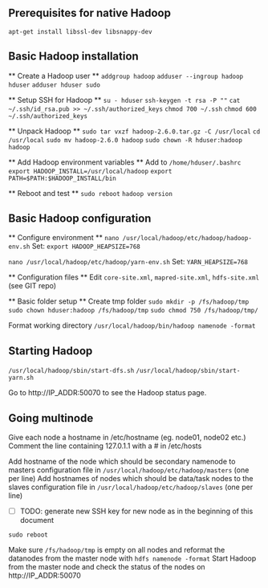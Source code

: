 ## Prerequisites for native Hadoop
`apt-get install libssl-dev libsnappy-dev`

## Basic Hadoop installation
** Create a Hadoop user **
`addgroup hadoop`
`adduser --ingroup hadoop hduser`
`adduser hduser sudo`

** Setup SSH for Hadoop **
`su - hduser`
`ssh-keygen -t rsa -P ""`
`cat ~/.ssh/id_rsa.pub >> ~/.ssh/authorized_keys`
`chmod 700 ~/.ssh`
`chmod 600 ~/.ssh/authorized_keys`

** Unpack Hadoop **
`sudo tar vxzf hadoop-2.6.0.tar.gz -C /usr/local`
`cd /usr/local`
`sudo mv hadoop-2.6.0 hadoop`
`sudo chown -R hduser:hadoop hadoop`

** Add Hadoop environment variables **
Add to `/home/hduser/.bashrc`
`export HADOOP_INSTALL=/usr/local/hadoop`
`export PATH=$PATH:$HADOOP_INSTALL/bin`

** Reboot and test **
`sudo reboot`
`hadoop version`

## Basic Hadoop configuration
** Configure environment **
`nano /usr/local/hadoop/etc/hadoop/hadoop-env.sh`
Set: `export HADOOP_HEAPSIZE=768`

`nano /usr/local/hadoop/etc/hadoop/yarn-env.sh`
Set: `YARN_HEAPSIZE=768`

** Configuration files **
Edit `core-site.xml`, `mapred-site.xml`, `hdfs-site.xml` (see GIT repo)

** Basic folder setup **
Create tmp folder
`sudo mkdir -p /fs/hadoop/tmp`
`sudo chown hduser:hadoop /fs/hadoop/tmp`
`sudo chmod 750 /fs/hadoop/tmp/`

Format working directory
`/usr/local/hadoop/bin/hadoop namenode -format`
## Starting Hadoop
`/usr/local/hadoop/sbin/start-dfs.sh`
`/usr/local/hadoop/sbin/start-yarn.sh`

Go to http://IP_ADDR:50070 to see the Hadoop status page.

## Going multinode 
Give each node a hostname in /etc/hostname (eg. node01, node02 etc.)
Comment the line containing 127.0.1.1 with a # in /etc/hosts

Add hostname of the node which should be secondary namenode to masters configuration file in `/usr/local/hadoop/etc/hadoop/masters` (one per line)
Add hostnames of nodes which should be data/task nodes to the slaves configuration file in `/usr/local/hadoop/etc/hadoop/slaves` (one per line)

- [ ] TODO: generate new SSH key for new node as in the beginning of this document

`sudo reboot`

Make sure `/fs/hadoop/tmp` is empty on all nodes and reformat the datanodes from the master node with `hdfs namenode -format`
Start Hadoop from the master node and check the status of the nodes on http://IP_ADDR:50070